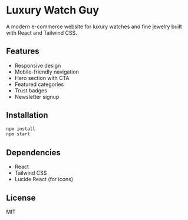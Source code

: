# Luxury Watch Guy

A modern e-commerce website for luxury watches and fine jewelry built with React and Tailwind CSS.

## Features

- Responsive design
- Mobile-friendly navigation
- Hero section with CTA
- Featured categories
- Trust badges
- Newsletter signup

## Installation

```bash
npm install
npm start
```

## Dependencies

- React
- Tailwind CSS
- Lucide React (for icons)

## License

MIT